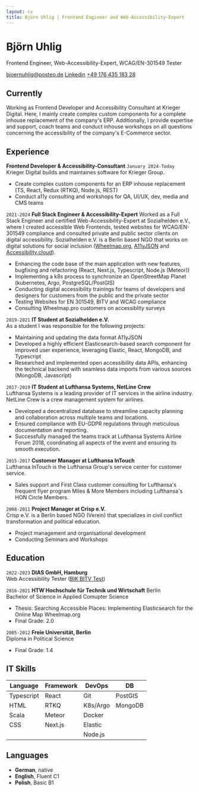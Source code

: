 ```yaml
---
layout: cv
title: Björn Uhlig | Frontend Engineer and Web-Accessibility-Expert
---
```

# Björn Uhlig  

Frontend Engineer, Web-Accessibility-Expert, WCAG/EN-301549 Tester

<div id="webaddress">
<a href="mailto:bjoernuhlig@posteo.de">bjoernuhlig@posteo.de</a>
<a href="https://www.linkedin.com/in/bj%C3%B6rn-uhlig-88602493/">Linkedin</a>
<a href="tel:+4917643518328">+49 176 435 183 28 </a>
</div>

## Currently
Working as Frontend Developer and Accessibility Consultant at Krieger Digital. Here, I mainly create complex custom components for a complete inhouse replacement of the company's ERP. Additionally, I provide expertise and support, coach teams and conduct inhouse workshops on all questions concerning the accessibility of the company's E-Commerce sector.

## Experience
__Frontend Developer & Accessibility-Consultant__
`January 2024-Today`
Krieger Digital builds and maintaines software for Krieger Group.
- Create complex custom components for an ERP inhouse replacement (TS, React, Redux (RTKQ), Node.js, REST)
- Conduct a11y consulting and workshops for QA, UI/UX, dev, media and CMS teams

`2021-2024`
__Full Stack Engineer & Accessibility-Expert__
Worked as a Full Stack Engineer and certified Web-Accessibility-Expert at Sozialhelden e.V., where I created accessible Web Frontends, tested websites for WCAG/EN-301549 compliance and consulted private and public sector clients on digital accessibility. 
Sozialhelden e.V. is a Berlin based NGO that works on digital solutions for social inclusion ([Wheelmap.org](https.//wheelmap.org), [A11yJSON](https://github.com/sozialhelden/a11yjson) and [Accessibility.cloud](https://accessibility.cloud)).
- Enhancing the code base of the main application with new features, bugfixing and refactoring (React, Next.js, Typescript, Node.js (Meteor))
- Implementing a k8s process to synchronize an OpenStreetMap Planet (kubernetes, Argo, PostgreSQL/PostGIS)
- Conducting digital accessibility trainings for teams of developers and designers for customers from the public and the private sector
- Testing Websites for EN 301549, BITV and WCAG compliance
- Consulting Wheelmap.pro customers on accessiblity surveys

`2019-2021`
__IT Student at Sozialhelden e.V.__   
As a student I was responsible for the following projects:
- Maintaining and updating the data format A11yJSON
- Developed a highly efficient Elasticsearch-based search component for improved user experience, leveraging Elastic, React, MongoDB, and Typescript
- Researched and implemented open accessibility data APIs, enhancing the technical backend with seamless data imports from various sources (MongoDB, Javascript)


`2017-2019`
__IT Student at Lufthansa Systems, NetLine Crew__  
Lufthansa Systems is a leading provider of IT services in the airline industry. NetLine Crew is a crew management system for airlines. 

- Developed a decentralized database to streamline capacity planning and collaboration across multiple teams and locations.
- Ensured compliance with EU-GDPR regulations through meticulous documentation and reporting.
- Successfully managed the teams track at Lufthansa Systems Airline Forum 2018, coordinating all aspects of the event and ensuring its smooth execution.

`2015-2017`
__Customer Manager at Lufthansa InTouch__  
Lufthansa InTouch is the Lufthansa Group's service center for customer service. 
- Sales support and First Class customer consulting for Lufthansa's frequent flyer program Miles & More Members including Lufthansa's HON Circle Members.

`2008-2011`
__Project Manager at Crisp e.V.__   
Crisp e.V. is a Berlin based NGO (Verein) that specializes in civil conflict transformation and political education.
- Project management and organisational development
- Conducting Seminars and Workshops 


## Education

`2022-2023`
__DIAS GmbH, Hamburg__  
Web Accessibility Tester ([BIK BITV Test](https://bitvtest.de/start.html))

`2016-2021`
__HTW Hochschule für Technik und Wirtschaft__ Berlin  
Bachelor of Science in Applied Comupter Science
- Thesis: Searching Accessible Places: Implementing Elasticsearch for the Online Map Wheelmap.org
- Final Grade: 2.0

`2005-2012`
__Freie Universität, Berlin__  
Diploma in Political Science
- Final Grade: 1.4


## IT Skills 

| __Language__ | __Framework__ | __DevOps__  | __DB__   | 
| ------------ | ------------- | ----------- | -------- | 
| Typescript   | React         | Git         | PostGIS  | 
| HTML         | RTKQ          | K8s/Argo    | MongoDB  | 
| Scala        | Meteor        | Docker      |          | 
| CSS          | Next.js       | Elastic     |          | 
|              |               | Node.js     |          | 


## Languages

- __German__, native
- __English__, Fluent C1
- __Polish__, Basic B1

<!-- ### Footer

Last updated: May 2013 -->


